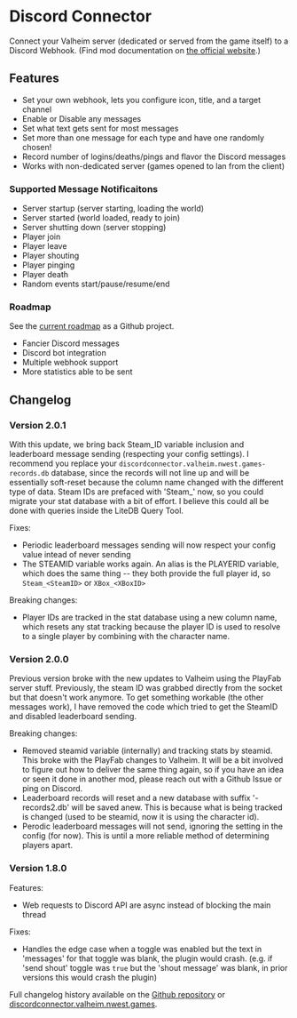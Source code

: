# Discord Connector

Connect your Valheim server (dedicated or served from the game itself) to a Discord Webhook.
(Find mod documentation on [the official website](https://discordconnector.valheim.nwest.games/).)

## Features

- Set your own webhook, lets you configure icon, title, and a target channel
- Enable or Disable any messages
- Set what text gets sent for most messages
- Set more than one message for each type and have one randomly chosen!
- Record number of logins/deaths/pings and flavor the Discord messages
- Works with non-dedicated server (games opened to lan from the client)

### Supported Message Notificaitons

- Server startup (server starting, loading the world)
- Server started (world loaded, ready to join)
- Server shutting down (server stopping)
- Player join
- Player leave
- Player shouting
- Player pinging
- Player death
- Random events start/pause/resume/end

### Roadmap

See the [current roadmap](https://github.com/nwesterhausen/valheim-discordconnector/projects/1) as a Github project.

- Fancier Discord messages
- Discord bot integration
- Multiple webhook support
- More statistics able to be sent

## Changelog

### Version 2.0.1

With this update, we bring back Steam_ID variable inclusion and leaderboard message sending (respecting your config settings). I recommend you replace your `discordconnector.valheim.nwest.games-records.db` database, since the records will not line up and will be essentially soft-reset because the column name changed with the different type of data. Steam IDs are prefaced with 'Steam_' now, so you could migrate your stat database with a bit of effort. I believe this could all be done with queries inside the LiteDB Query Tool.

Fixes:

- Periodic leaderboard messages sending will now respect your config value intead of never sending
- The STEAMID variable works again. An alias is the PLAYERID variable, which does the same thing -- they both provide the full player id, so `Steam_<SteamID>` or `XBox_<XBoxID>`

Breaking changes:

- Player IDs are tracked in the stat database using a new column name, which resets any stat tracking because the player ID is used to resolve to a single player by combining with the character name.

### Version 2.0.0

Previous version broke with the new updates to Valheim using the PlayFab server stuff. Previously, the steam ID was grabbed directly from the socket but that doesn't work anymore. To get something workable (the other messages work), I have removed the code which tried to get the SteamID and disabled leaderboard sending.

Breaking changes:

- Removed steamid variable (internally) and tracking stats by steamid. This broke with the PlayFab changes to Valheim. It will be a bit involved to figure out how to deliver the same thing again, so if you have an idea or seen it done in another mod, please reach out with a Github Issue or ping on Discord.
- Leaderboard records will reset and a new database with suffix '-records2.db' will be saved anew. This is because what is being tracked is changed (used to be steamid, now it is using the character id).
- Perodic leaderboard messages will not send, ignoring the setting in the config (for now). This is until a more reliable method of determining players apart.

### Version 1.8.0

Features:

- Web requests to Discord API are async instead of blocking the main thread

Fixes:

- Handles the edge case when a toggle was enabled but the text in 'messages' for that toggle was blank, the plugin would crash. (e.g. if 'send shout' toggle was `true` but the 'shout message' was blank, in prior versions this would crash the plugin)

Full changelog history available on the
[Github repository](https://github.com/nwesterhausen/valheim-discordconnector/blob/main/Metadata/CHANGELOG.md)
or [discordconnector.valheim.nwest.games](https://discordconnector.valheim.nwest.games/changelog).

